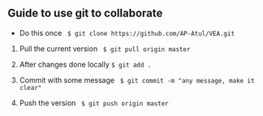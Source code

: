 ## Guide to use git to collaborate

- Do this once
``` $ git clone https://github.com/AP-Atul/VEA.git```

1. Pull the current version
``` $ git pull origin master```

2. After changes done locally
``` $ git add .	```

3. Commit with some message
``` $ git commit -m "any message, make it clear"```

4. Push the version
``` $ git push origin master```